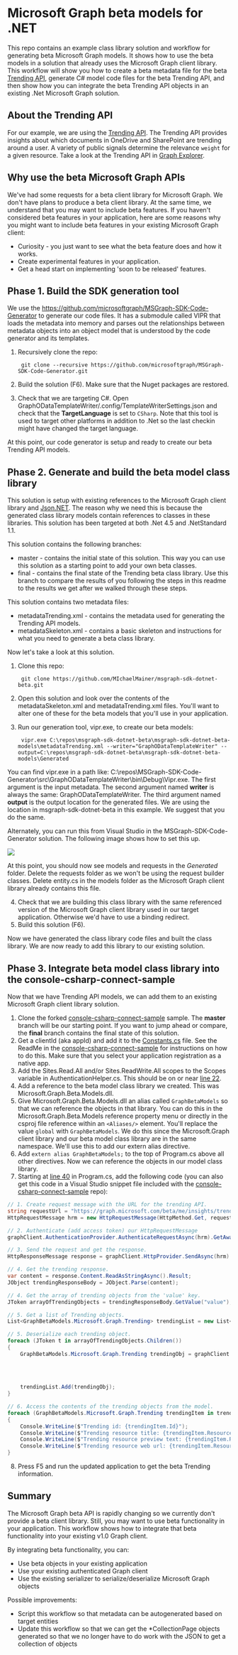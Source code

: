 # Microsoft Graph beta models for .NET 

This repo contains an example class library solution and workflow for generating beta Microsoft Graph models. It shows how to use the beta models in a solution that already uses the Microsoft Graph client library. This workflow will show you how to create a beta metadata file for the beta [Trending API](https://developer.microsoft.com/en-us/graph/docs/api-reference/beta/api/insights_list_trending), generate C# model code files for the beta Trending API, and then show how you can integrate the beta Trending API objects in an existing .Net Microsoft Graph solution.

## About the Trending API

For our example, we are using the [Trending API](https://developer.microsoft.com/en-us/graph/docs/api-reference/beta/api/insights_list_trending). The Trending API provides insights about which documents in OneDrive and SharePoint are trending around a user. A variety of public signals determine the relevance `weight` for a given resource. Take a look at the Trending API in [Graph Explorer](https://developer.microsoft.com/en-us/graph/graph-explorer).  

<!-- TODO: Add 2 slides to deck (include link to this repo); Update Windows as Edge is giving me issues. -->

## Why use the beta Microsoft Graph APIs

We've had some requests for a beta client library for Microsoft Graph. We don't have plans to produce a beta client library. At the same time, we understand that you may want to include beta features. If you haven't considered beta features in your application, here are some reasons why you might want to include beta features in your existing Microsoft Graph client:
* Curiosity - you just want to see what the beta feature does and how it works.
* Create experimental features in your application.
* Get a head start on implementing 'soon to be released' features.

<!-- TODO: Add this information to a slide. -->

## Phase 1. Build the SDK generation tool

We use the https://github.com/microsoftgraph/MSGraph-SDK-Code-Generator to generate our code files. It has a submodule called VIPR that loads the metadata into memory and parses out the relationships between metadata objects into an object model that is understood by the code generator and its templates.

1. Recursively clone the repo: 

        git clone --recursive https://github.com/microsoftgraph/MSGraph-SDK-Code-Generator.git

2. Build the solution (F6). Make sure that the Nuget packages are restored.
3. Check that we are targeting C#. Open GraphODataTemplateWriter/.config/TemplateWriterSettings.json and check that the **TargetLanguage** is set to `CSharp`. Note that this tool is used to target other platforms in addition to .Net so the last checkin might have changed the target language.

At this point, our code generator is setup and ready to create our beta Trending API models. 

<!-- TODO: Add a slide that describes what this tool is and why we use it. Add a demo slide, we'll take questions after the demo. -->

## Phase 2. Generate and build the beta model class library

This solution is setup with existing references to the Microsoft Graph client library and [Json.NET](https://www.newtonsoft.com/json). The reason why we need this is because the generated class library models contain references to classes in these libraries. This solution has been targeted at both .Net 4.5 and .NetStandard 1.1.

This solution contains the following branches:
* master - contains the initial state of this solution. This way you can use this solution as a starting point to add your own beta classes.
* final - contains the final state of the Trending beta class library. Use this branch to compare the results of you following the steps in this readme to the results we get after we walked through these steps.

This solution contains two metadata files:
* metadataTrending.xml - contains the metadata used for generating the Trending API models.
* metadataSkeleton.xml - contains a basic skeleton and instructions for what you need to generate a beta class library.

Now let's take a look at this solution.

1. Clone this repo:

        git clone https://github.com/MIchaelMainer/msgraph-sdk-dotnet-beta.git

2. Open this solution and look over the contents of the metadataSkeleton.xml and metadataTrending.xml files. You'll want to alter one of these for the beta models that you'll use in your application. 
3. Run our generation tool, vipr.exe, to create our beta models:

        vipr.exe C:\repos\msgraph-sdk-dotnet-beta\msgraph-sdk-dotnet-beta-models\metadataTrending.xml --writer="GraphODataTemplateWriter" --output=C:\repos\msgraph-sdk-dotnet-beta\msgraph-sdk-dotnet-beta-models\Generated

You can find vipr.exe in a path like: C:\repos\MSGraph-SDK-Code-Generator\src\GraphODataTemplateWriter\bin\Debug\Vipr.exe. The first argument is the input metadata. The second argument named **writer** is always the same: GraphODataTemplateWriter. The third argument named **output** is the output location for the generated files. We are using the location in msgraph-sdk-dotnet-beta in this example. We suggest that you do the same.

Alternately, you can run this from Visual Studio in the MSGraph-SDK-Code-Generator solution. The following image shows how to set this up.

![](/msgraph-sdk-dotnet-beta-models/images/codeGeneratorSettings.PNG)

At this point, you should now see models and requests in the *Generated* folder. Delete the requests folder as we won't be using the request builder classes. Delete entity.cs in the models folder as the Microsoft Graph client library already contains this file.

4. Check that we are building this class library with the same referenced version of the Microsoft Graph client library used in our target application. Otherwise we'd have to use a binding redirect. 
5. Build this solution (F6).

Now we have generated the class library code files and built the class library. We are now ready to add this library to our existing solution.

<!-- TODO: Add a slide that describes what we will do in this step: clone this repo, what is the graph metadata, our metadata in this repo. Add a demo slide, we'll take questions after the demo. -->

## Phase 3. Integrate beta model class library into the console-csharp-connect-sample

Now that we have Trending API models, we can add them to an existing Microsoft Graph client library solution. 

1. Clone the forked [console-csharp-connect-sample](https://github.com/MIchaelMainer/console-csharp-connect-sample) sample. The **master** branch will be our starting point. If you want to jump ahead or compare, the **final** branch contains the final state of this solution.
2. Get a clientId (aka appId) and add it to the [Constants.cs](https://github.com/MIchaelMainer/console-csharp-connect-sample/blob/master/console-csharp-connect-sample/Constants.cs#L14) file. See the ReadMe in the [console-csharp-connect-sample](https://github.com/MIchaelMainer/console-csharp-connect-sample) for instructions on how to do this. Make sure that you select your application registration as a native app.
3. Add the Sites.Read.All and/or Sites.ReadWrite.All scopes to the Scopes variable in AuthenticationHelper.cs. This should be on or near [line 22](https://github.com/MIchaelMainer/console-csharp-connect-sample/blob/master/console-csharp-connect-sample/AuthenticationHelper.cs#L22). 
4. Add a reference to the beta model class library we created. This was Microsoft.Graph.Beta.Models.dll.
5. Give Microsoft.Graph.Beta.Models.dll an alias called `GraphBetaModels` so that we can reference the objects in that library. You can do this in the Microsoft.Graph.Beta.Models reference property menu or directly in the csproj file reference within an `<Aliases/>` element. You'll replace the value `global` with `GraphBetaModels`. We do this since the Microsoft.Graph client library and our beta model class library are in the same namespace. We'll use this to add our extern alias directive.
6. Add `extern alias GraphBetaModels;` to the top of Program.cs above all other directives. Now we can reference the objects in our model class library.
7. Starting at [line 40](https://github.com/MIchaelMainer/console-csharp-connect-sample/blob/master/console-csharp-connect-sample/Program.cs#L40) in Program.cs, add the following code (you can also get this code in a Visual Studio snippet file included with the [console-csharp-connect-sample](https://github.com/MIchaelMainer/console-csharp-connect-sample) repo):

```csharp
// 1. Create request message with the URL for the trending API.
string requestUrl = "https://graph.microsoft.com/beta/me/insights/trending";
HttpRequestMessage hrm = new HttpRequestMessage(HttpMethod.Get, requestUrl);

// 2. Authenticate (add access token) our HttpRequestMessage
graphClient.AuthenticationProvider.AuthenticateRequestAsync(hrm).GetAwaiter().GetResult();

// 3. Send the request and get the response.
HttpResponseMessage response = graphClient.HttpProvider.SendAsync(hrm).Result;

// 4. Get the trending response.
var content = response.Content.ReadAsStringAsync().Result;
JObject trendingResponseBody = JObject.Parse(content);

// 4. Get the array of trending objects from the 'value' key.
JToken arrayOfTrendingObjects = trendingResponseBody.GetValue("value");

// 5. Get a list of Trending objects.
List<GraphBetaModels.Microsoft.Graph.Trending> trendingList = new List<GraphBetaModels.Microsoft.Graph.Trending>();

// 5. Deserialize each trending object.
foreach (JToken t in arrayOfTrendingObjects.Children())
{
    GraphBetaModels.Microsoft.Graph.Trending trendingObj = graphClient.HttpProvider
                                                                      .Serializer
                                                                      .DeserializeObject<GraphBetaModels.Microsoft
                                                                                                        .Graph
                                                                                                        .Trending>(t.ToString());
    trendingList.Add(trendingObj);
}

// 6. Access the contents of the trending objects from the model.
foreach (GraphBetaModels.Microsoft.Graph.Trending trendingItem in trendingList)
{
    Console.WriteLine($"Trending id: {trendingItem.Id}");
    Console.WriteLine($"Trending resource title: {trendingItem.ResourceVisualization.Title}");
    Console.WriteLine($"Trending resource preview text: {trendingItem.ResourceVisualization.PreviewText}");
    Console.WriteLine($"Trending resource web url: {trendingItem.ResourceReference.WebUrl}\n");
}
```
8. Press F5 and run the updated application to get the beta Trending information.

<!-- TODO: Add a slide that describes what we will do in this step:  Add a demo slide, we'll take questions after the demo. -->

## Summary

The Microsoft Graph beta API is rapidly changing so we currently don't provide a beta client library. Still, you may want to use beta functionality in your application. This workflow shows how to integrate that beta functionality into your existing v1.0 Graph client.

By integrating beta functionality, you can:
* Use beta objects in your existing application
* Use your existing authenticated Graph client
* Use the existing serializer to serialize/deserialize Microsoft Graph objects

Possible improvements:
* Script this workflow so that metadata can be autogenerated based on target entities
* Update this workflow so that we can get the *CollectionPage objects generated so that we no longer have to do work with the JSON to get a collection of objects
